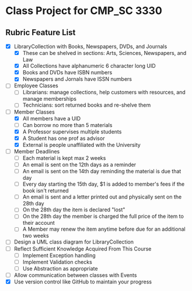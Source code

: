 # Class Project for CMP_SC 3330

## Rubric Feature List
 - [X] LibraryCollection with Books, Newspapers, DVDs, and Journals
	 - [X] These can be shelved in sections: Arts, Sciences, Newspapers, and Law
	 - [X] All Collections have alphanumeric 6 character long UID
	 - [X] Books and DVDs have ISBN numbers
	 - [X] Newspapers and Jornals have ISSN numbers
 - [ ] Employee Classes
	 - [ ] Librarians: manage collections, help customers with resources, and manage memberships
	 - [ ] Technicians: sort returned books and re-shelve them
 - [ ] Member Classes
	 - [X] All members have a UID
	 - [ ] Can borrow no more than 5 materials
	 - [X] A Professor supervises multiple students
	 - [X] A Student has one prof as advisor
	 - [X] External is people unaffiliated with the University
 - [ ] Member Deadlines
	 - [ ] Each material is kept max 2 weeks
	 - [ ] An email is sent on the 12th days as a reminder
	 - [ ] An email is sent on the 14th day reminding the material is due that day
	 - [ ] Every day starting the 15th day, $1 is added to member's fees if the book isn't returned
	 - [ ] An email is sent and a letter printed out and physically sent on the 28th day
	 - [ ] On the 28th day the item is declared "lost"
	 - [ ] On the 28th day the member is charged the full price of the item to their account
	 - [ ] A Member may renew the item anytime before due for an additional two weeks
 - [ ] Design a UML class diagram for LibraryCollection
 - [ ] Reflect Sufficient Knowledge Acquired From This Course
	 - [ ] Implement Exception handling
	 - [ ] Implement Validation checks
	 - [ ] Use Abstraction as appropriate
 - [ ] Allow communication between classes with Events
 - [x] Use version control like GitHub to maintain your progress